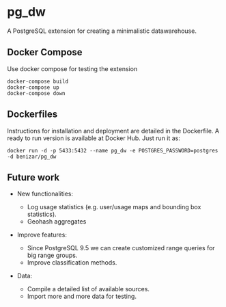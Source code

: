 # pg_dw
A PostgreSQL extension for creating a minimalistic datawarehouse.

## Docker Compose

Use docker compose for testing the extension 

    docker-compose build
    docker-compose up
    docker-compose down

## Dockerfiles
Instructions for installation and deployment are detailed in the Dockerfile. A ready to run version is available at Docker Hub. Just run it as:

    docker run -d -p 5433:5432 --name pg_dw -e POSTGRES_PASSWORD=postgres -d benizar/pg_dw


## Future work

* New functionalities:
  * Log usage statistics (e.g. user/usage maps and bounding box statistics).
  * Geohash aggregates

* Improve features:
  * Since PostgreSQL 9.5 we can create customized range queries for big range groups.
  * Improve classification methods.

* Data:
  * Compile a detailed list of available sources.
  * Import more and more data for testing.

